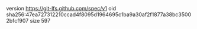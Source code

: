 version https://git-lfs.github.com/spec/v1
oid sha256:47ea727312210ccad4f8095d1964695c1ba9a30af2f1877a38bc35002bfcf907
size 597
